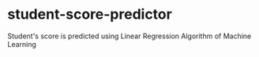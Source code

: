 # student-score-predictor
Student's score is predicted using Linear Regression Algorithm of Machine Learning 
